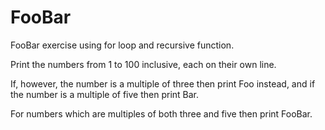 # FooBar
FooBar exercise using for loop and recursive function.
 
Print the numbers from 1 to 100 inclusive, each on their own line.

If, however, the number is a multiple of three then print Foo instead, and if the number is a multiple of five then print Bar.

For numbers which are multiples of both three and five then print FooBar.
